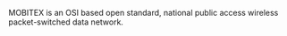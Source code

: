 MOBITEX is an OSI based open standard, national public access wireless packet-switched data network.